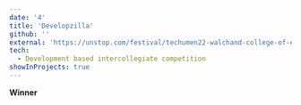```yaml
---
date: '4'
title: 'Developzilla'
github: ''
external: 'https://unstop.com/festival/techumen22-walchand-college-of-engineering-wce-sangli-21239'
tech:
  - Development based intercollegiate competition
showInProjects: true
---
```


**Winner**
